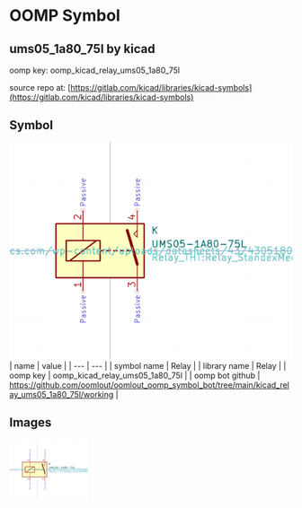 # OOMP Symbol  
## ums05_1a80_75l  by kicad  
  
oomp key: oomp_kicad_relay_ums05_1a80_75l  
  
source repo at: [https://gitlab.com/kicad/libraries/kicad-symbols](https://gitlab.com/kicad/libraries/kicad-symbols)  
## Symbol  
  
[![working.png](working_600.png)](working.png)  
| name | value | 
| --- | --- | 
| symbol name | Relay | 
| library name | Relay | 
| oomp key | oomp_kicad_relay_ums05_1a80_75l | 
| oomp bot github | https://github.com/oomlout/oomlout_oomp_symbol_bot/tree/main/kicad_relay_ums05_1a80_75l/working | 
## Images  
  
[![working.png](working_140.png)](working.png)  

